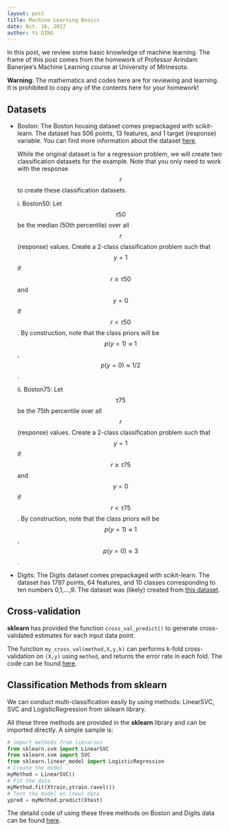 ```yaml
--- 
layout: post
title: Machine Learning Basics
date: Oct. 16, 2017
author: Yi DING
---
```


In this post, we review some basic knowledge of machine learning. The frame of this post comes from the homework of Professor Arindam Banerjee’s Machine Learning course at University of Minnesota.

**Warning**: The mathematics and codes here are for reviewing and learning. It is prohibited to copy any of the contents here for your homework!



## Datasets
* Boston: The Boston housing dataset comes prepackaged with scikit-learn. The dataset has 506 points, 13 features, and 1 target (response) variable. You can find more information about the dataset [here](https://archive.ics.uci.edu/ml/datasets/Housing). 

    While the original dataset is for a regression problem, we will create two classification datasets for the example. Note that you only need to work with the response $$r$$ to create these classification datasets.

    i. Boston50: Let $$\tau 50$$ be the median (50th percentile) over all $$r$$ (response) values. Create
a 2-class classification problem such that $$y=1$$ if $$r≥\tau 50$$ and $$y=0$$ if $$r<\tau 50$$. By
construction, note that the class priors will be $$p(y = 1) \approx 1$$ , $$p(y = 0) \approx 1/2$$.

    ii. Boston75: Let $$\tau75$$ be the 75th percentile over all $$r$$ (response) values. Create a 2-class
classification problem such that $$y = 1$$ if $$r ≥ \tau 75$$ and $$y = 0$$ if $$r < \tau 75$$. By construction,
note that the class priors will be $$p(y = 1)\approx 1$$, $$p(y = 0)\approx 3$$.

* Digits: The Digits dataset comes prepackaged with scikit-learn. The dataset has 1797 points, 64 features, and 10 classes corresponding to ten numbers 0,1,...,9. The dataset was (likely) created from [this dataset](http://archive.ics.uci.edu/ml/datasets/Pen-Based+Recognition+of+Handwritten+Digits). 

## Cross-validation
**sklearn** has provided the function `cross_val_predict()` to generate cross-validated estimates for each input data point.

The function `my_cross_val(method,X,y,k)` can performs k-fold cross-validation on `(X,y)` using `method`, and returns the error rate in each fold.
The code can be found [here](https://github.com/dymodi/Machine-Learning/blob/master/my_cross_val.py).


## Classification Methods from sklearn
We can conduct multi-classification easily by using methods: LinearSVC, SVC and LogisticRegression from sklearn library.

All these three methods are provided in the **sklearn** library and can be imported directly. A simple sample is:
```python
# import methods from libraries
from sklearn.svm import LinearSVC
from sklearn.svm import SVC
from sklearn.linear_model import LogisticRegression
# Create the model
myMethod = LinearSVC()
# Fit the data
myMethod.fit(Xtrain,ytrain.ravel())
# Test the model on (new) data
ypred = myMethod.predict(Xtest)
```
The detaild code of using these three methods on Boston and Digits data can be found [here](https://github.com/dymodi/Machine-Learning/blob/master/sklearn.py).